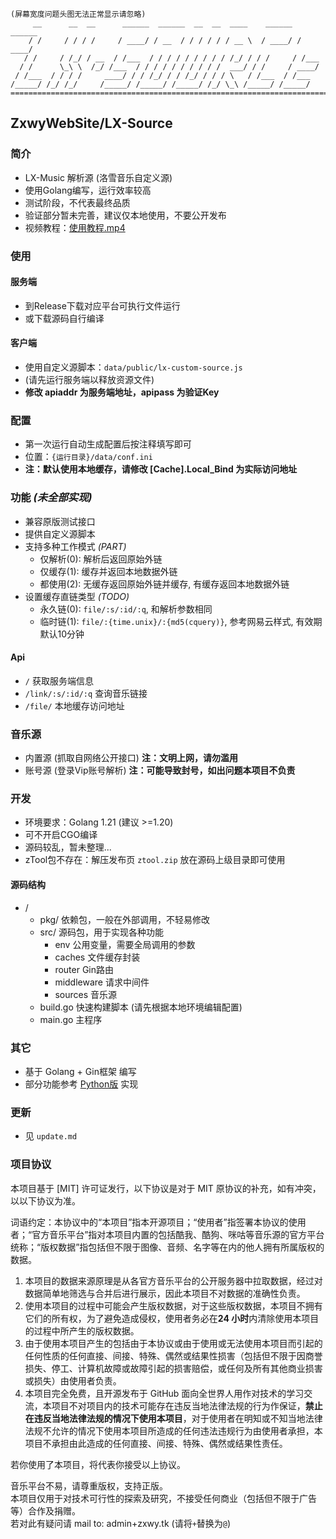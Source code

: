 ```
(屏幕宽度问题头图无法正常显示请忽略)
     __      __  __      ______  ______  __  __  ____    ______  ______
    / /     / / / /     / ____/ / __  / / / / / / __ \  / ____/ / ____/
   / /     / /_/ / __  / /___  / / / / / / / / / /_/ / / /     / /___
  / /      \_\ \  /_/ /___  / / / / / / / / / /  ___/ / /     / ____/
 / /___  / / / /     ____/ / / /_/ / / /_/ / / / \   / /___  / /___
/_____/ /_/ /_/     /_____/ /_____/ /_____/ /_/ \_\ /_____/ /_____/
=======================================================================
```
## ZxwyWebSite/LX-Source
### 简介
+ LX-Music 解析源 (洛雪音乐自定义源)
+ 使用Golang编写，运行效率较高
+ 测试阶段，不代表最终品质
+ 验证部分暂未完善，建议仅本地使用，不要公开发布
+ 视频教程：[使用教程.mp4](https://r2eu.zxwy.link/gh/lx-source/v1.0.2-b0.1/%E4%BD%BF%E7%94%A8%E6%95%99%E7%A8%8B.mp4)
<!-- + **锟斤拷** -->

### 使用
#### 服务端
+ 到Release下载对应平台可执行文件运行
+ 或下载源码自行编译
#### 客户端
+ 使用自定义源脚本：`data/public/lx-custom-source.js`
+ (请先运行服务端以释放资源文件)
+ **修改 apiaddr 为服务端地址，apipass 为验证Key**

### 配置
+ 第一次运行自动生成配置后按注释填写即可
+ 位置：`{运行目录}/data/conf.ini`
+ **注：默认使用本地缓存，请修改 [Cache].Local_Bind 为实际访问地址**

### 功能 *(未全部实现)*
+ 兼容原版测试接口
+ 提供自定义源脚本
+ 支持多种工作模式 *(PART)*
   - 仅解析(0): 解析后返回原始外链
   - 仅缓存(1): 缓存并返回本地数据外链
   - 都使用(2): 无缓存返回原始外链并缓存, 有缓存返回本地数据外链
+ 设置缓存直链类型 *(TODO)*
   - 永久链(0): `file/:s/:id/:q`, 和解析参数相同
   - 临时链(1): `file/:{time.unix}/:{md5(cquery)}`, 参考网易云样式, 有效期默认10分钟
#### Api
+ `/` 获取服务端信息
+ `/link/:s/:id/:q` 查询音乐链接
+ `/file/` 本地缓存访问地址
<!-- + ... -->

### 音乐源
+ 内置源 (抓取自网络公开接口) **注：文明上网，请勿滥用**
+ 账号源 (登录Vip账号解析) **注：可能导致封号，如出问题本项目不负责**

### 开发
+ 环境要求：Golang 1.21 (建议 >=1.20)
+ 可不开启CGO编译
+ 源码较乱，暂未整理...
+ zTool包不存在：解压发布页 `ztool.zip` 放在源码上级目录即可使用
#### 源码结构
+ /
   - pkg/ 依赖包，一般在外部调用，不轻易修改
   - src/ 源码包，用于实现各种功能
      * env 公用变量，需要全局调用的参数
      * caches 文件缓存封装
      * router Gin路由
      * middleware 请求中间件
      * sources 音乐源
   <!-- - public/ 静态资源，打包进程序，新环境运行自动释放 -->
   <!-- - scripts/ 一些快捷脚本 -->
   - build.go 快速构建脚本 (请先根据本地环境编辑配置)
   - main.go 主程序

### 其它
+ 基于 Golang + Gin框架 编写
+ 部分功能参考 [Python版](https://github.com/lxmusics/lx-music-api-server-python) 实现

### 更新
+ 见 `update.md`

### 项目协议

本项目基于 [MIT] 许可证发行，以下协议是对于 MIT 原协议的补充，如有冲突，以以下协议为准。

词语约定：本协议中的“本项目”指本开源项目；“使用者”指签署本协议的使用者；“官方音乐平台”指对本项目内置的包括酷我、酷狗、咪咕等音乐源的官方平台统称；“版权数据”指包括但不限于图像、音频、名字等在内的他人拥有所属版权的数据。

1. 本项目的数据来源原理是从各官方音乐平台的公开服务器中拉取数据，经过对数据简单地筛选与合并后进行展示，因此本项目不对数据的准确性负责。
2. 使用本项目的过程中可能会产生版权数据，对于这些版权数据，本项目不拥有它们的所有权，为了避免造成侵权，使用者务必在**24 小时**内清除使用本项目的过程中所产生的版权数据。
3. 由于使用本项目产生的包括由于本协议或由于使用或无法使用本项目而引起的任何性质的任何直接、间接、特殊、偶然或结果性损害（包括但不限于因商誉损失、停工、计算机故障或故障引起的损害赔偿，或任何及所有其他商业损害或损失）由使用者负责。
4. 本项目完全免费，且开源发布于 GitHub 面向全世界人用作对技术的学习交流，本项目不对项目内的技术可能存在违反当地法律法规的行为作保证，**禁止在违反当地法律法规的情况下使用本项目**，对于使用者在明知或不知当地法律法规不允许的情况下使用本项目所造成的任何违法违规行为由使用者承担，本项目不承担由此造成的任何直接、间接、特殊、偶然或结果性责任。

若你使用了本项目，将代表你接受以上协议。

音乐平台不易，请尊重版权，支持正版。  
本项目仅用于对技术可行性的探索及研究，不接受任何商业（包括但不限于广告等）合作及捐赠。  
若对此有疑问请 mail to: admin+zxwy.tk (请将`+`替换为`@`)
 